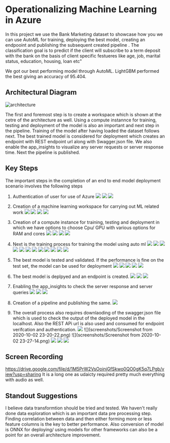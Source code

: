 
# Operationalizing Machine Learning in Azure

In this project we use the Bank Marketing dataset to showcase how you we can use AutoML for training, deploying the best model, creating an endpooint and publishing the subsequent created pipeline . The classification goal is to predict if the client will subscribe to a term deposit with the bank on the basis of client specific festueres like age, job, marital status, education, housing, loan etc"

We got our best performing model through AutoML. LightGBM performed the best giving an accuracy of 95.404. 

## Architectural Diagram
![architecture](screenshots/architecture.png)

The first and foremost step is to create a workspace which is shown at the cetre of the architecture as well. Using a compute instannce for training, testing and deployment of the model is also an important and next step in the pipeline. Training of the model after having loaded the dataset follows next. The best trained model is considered for deployment which creates an endpoint with REST endpoint url along with Swagger.json file. We also enable the app_insights to visualize any server requests or server response time. Next the pipeline is published. 

## Key Steps
The important steps in the completion of an end to end model deployment scenario involves the following steps

1) Authentication of user for use of Azure
 ![](screenshots/1.png)
 ![](screenshots/2.png)
  ![](screenshots/3.png)
2) Creation of a machine learning workspace for carrying out ML related work
![](screenshots/6.png)
![](screenshots/7.png)
![](screenshots/8.png)
![](screenshots/9.png)

3) Creation of a compute instance for training, testing and deployment in which we have options to choose Cpu/ GPU with various options for RAM and cores 
![](screenshots/9.png)
![](screenshots/10.png)
![](screenshots/11.png)
![](screenshots/12.png)
4) Next is the training process for training the model using auto ml
![](screenshots/13.png)
![](screenshots/14.png)
![](screenshots/20.png)
![](screenshots/21.png)
![](screenshots/23.png)
![](screenshots/24.png)
![](screenshots/25.png)
![](screenshots/26.png)
![](screenshots/27.png)
![](screenshots/29.png)
![](screenshots/30.png)
![](screenshots/31.png)
5) The best model is tested and validated. If the performance is fine on the test set, the model can be used for deployment
![](screenshots/41.png)
![](screenshots/35.png)
![](screenshots/36.png)
![](screenshots/37.png)
![](screenshots/39.png)

6) The best model is deplpyed and an endpoint is created.
![](screenshots/38.png)
![](screenshots/32.png)
![](screenshots/33.png)
7) Enabling the app_insights to check the server response and server queries 
![](screenshots/45.png)
![](screenshots/46.png)
![](screenshots/46.png)
8) Creation of a pipeline and publishing the same.
![](screenshots/57.png)
9) The overall process also requires downlaoding of the swagger.json file which is used to check the output of the deployed model in the localhost. Also the REST APi url is also used and consumed for endpoint verifcation and authentication.
![](screenshots/40.png)
![](screenshots/Screenshot from 2020-10-02 23-20-22.png)
![](screenshots/Screenshot from 2020-10-02 23-27-14.png)
![](screenshots/40.png)
![](screenshots/62.png)
![](screenshots/63.png)

## Screen Recording
https://drive.google.com/file/d/1M5PrW2VsOoinjGfSkwo0QO0gK5q7LPgb/view?usp=sharing
It is a long one as udaicty required pretty much everything with audio as well.

## Standout Suggestions
I believe data transformtion should be tried and tested. We haven't really done data exploration which is an important data pre processing step. Finding correlation between data and then either forming more or less feature columns is the key to better performance. 
Also conversion of model is ONNX for deploying/ using models for other frameworks can also be a point for an overall architecture improvement.
